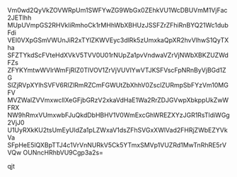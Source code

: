 Vm0wd2QyVkZOVWRpUm1SWFYwZG9WbGx0ZEhkVU1WcDBUVmM1VjFac2JETlhh
MUpUVmpGS2RHVkliRmhoCk1rMHhWbXBHUzJSSFZrZFhiRnBYQ21Wc1dubFdi
VEI0VXpGSmVWUnJiR2xTYlZKWVEyc3dlRk5zUmxkaQpXR2hvVlhwS1QyTXha
SFZTYkdScFVteHdXVkV5TVV0U01rNUpZa1pvVndwaVZrVjNWbXBKZUZWdFZs
ZFYKYmtwWVlrWmFjRlZ0TlVOV1ZrVjVUVlYwVTJKSFVscFpNRnByVjBGd1ZG
SlZjRVpXYlhSVFV6RlZlRmRZCmFGWUtZbXhhV0ZsclZURmpSbFYzVm10MGFV
MVZWalZVVmxwcllXeGFjbGRzV2xkaVdHaE1Wa2RrZDJGVwpXbkppUkZwWFRX
NW9hRmxVUmxwbFJuQkdDbHBHV1V0WmExcGhWREZXYzJGR1RsTldiWGg2VjJ0
U1UyRXkKU2tsUmEyUldZa1pLZWxaV1dsZFhSVGxXWlVad2FHRjZWbEZYVkVa
SFpHeE5lQXBpTTJ4c1VrVnNURkV5Ck5YTmxSMVp1VUZRd1MwTnRhRE5rVVQw
OUNncHRhbVU9Cgp3a2s=

qjt
